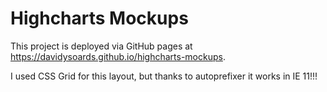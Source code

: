 # Highcharts Mockups

This project is deployed via GitHub pages at https://davidysoards.github.io/highcharts-mockups.

I used CSS Grid for this layout, but thanks to autoprefixer it works in IE 11!!!
